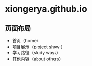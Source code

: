 # xiongerya.github.io
## 页面布局
+ 首页（home）
+ 项目展示（project show ）
+ 学习路径（study ways）
+ 其他内容（about others）
